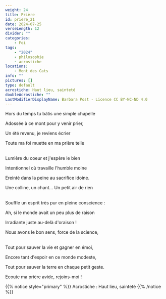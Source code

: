 ```yaml
---
weight: 24
title: Prière
id: priere_21
date: 2024-07-25
verseLength: 12
divider: ""
categories:
    - Foi
tags:
    - "2024"
    - philosophie
    - acrostiche
locations:
    - Mont des Cats
info: ""
pictures: []
type: default
acrostiche: Haut lieu, sainteté
doubleAcrostiche: ""
LastModifierDisplayName: Barbara Post - Licence CC BY-NC-ND 4.0
---
```

Hors du temps tu bâtis une simple chapelle

Adossée à ce mont pour y venir prier,

Un été revenu, je reviens écrier

Toute ma foi muette en ma prière telle

 \
Lumière du coeur et j'espère le bien

Intentionnel où travaille l'humble moine

Ereinté dans la peine au sacrifice idoine.

Une colline, un chant... Un petit air de rien

 \
Souffle un esprit très pur en pleine conscience :

Ah, si le monde avait un peu plus de raison

Irradiante juste au-delà d'oraison !

Nous avons le bon sens, force de la science,

 \
Tout pour sauver la vie et gagner en émoi,

Encore tant d'espoir en ce monde modeste,

Tout pour sauver la terre en chaque petit geste.

Ecoute ma prière avide, rejoins-moi !

<!-- FM:Snippet:Start data:{"id":"_simpleNotice","fields":[{"name":"content","value":"Acrostiche : Haut lieu, sainteté"}]} -->
{{% notice style="primary" %}}
Acrostiche : Haut lieu, sainteté
{{% /notice %}}
<!-- FM:Snippet:End -->